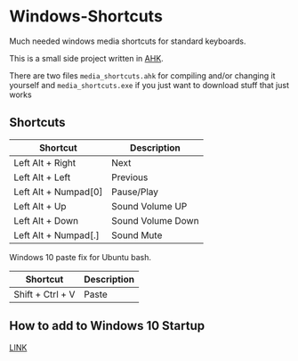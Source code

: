 # Windows-Shortcuts

Much needed windows media shortcuts for standard keyboards.

This is a small side project written in [AHK](https://autohotkey.com/).

There are two files `media_shortcuts.ahk` for compiling and/or changing it yourself and `media_shortcuts.exe` if you just want to download stuff that just works


## Shortcuts

Shortcut             | Description
-------------------- | -----------------
Left Alt + Right     | Next
Left Alt + Left      | Previous
Left Alt + Numpad[0] | Pause/Play
Left Alt + Up        | Sound Volume UP
Left Alt + Down      | Sound Volume Down
Left Alt + Numpad[.] | Sound Mute

Windows 10 paste fix for Ubuntu bash.

Shortcut             | Description
-------------------- | -----------------
Shift + Ctrl + V     | Paste

## How to add to Windows 10 Startup

[LINK](http://tunecomp.net/add-app-to-startup/)
